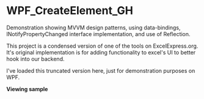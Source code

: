 # WPF_CreateElement_GH
Demonstration showing MVVM design patterns, using data-bindings, INotifyPropertyChanged interface implementation, and use of Reflection.

This project is a condensed version of one of the tools on ExcelExpress.org. It's original implementation is for adding functionality to excel's UI to better hook into our backend. 

I've loaded this truncated version here, just for demonstration purposes on WPF.

<b>Viewing sample<b>



